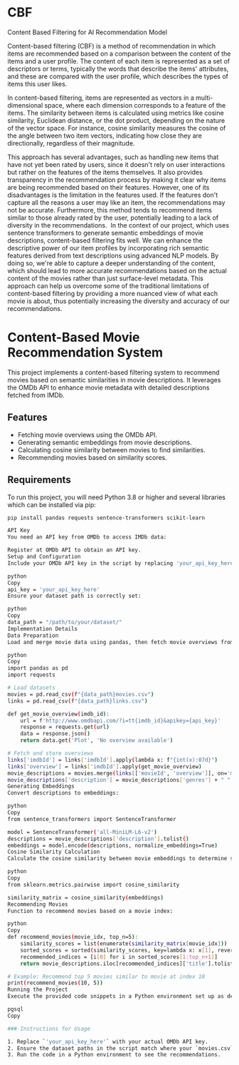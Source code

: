 # CBF
Content Based Filtering for AI Recommendation Model

Content-based filtering (CBF) is a method of recommendation in which items are recommended based on a comparison between the content of the items and a user profile. The content of each item is represented as a set of descriptors or terms, typically the words that describe the items' attributes, and these are compared with the user profile, which describes the types of items this user likes.

In content-based filtering, items are represented as vectors in a multi-dimensional space, where each dimension corresponds to a feature of the items. The similarity between items is calculated using metrics like cosine similarity, Euclidean distance, or the dot product, depending on the nature of the vector space. For instance, cosine similarity measures the cosine of the angle between two item vectors, indicating how close they are directionally, regardless of their magnitude​.

This approach has several advantages, such as handling new items that have not yet been rated by users, since it doesn't rely on user interactions but rather on the features of the items themselves. It also provides transparency in the recommendation process by making it clear why items are being recommended based on their features. However, one of its disadvantages is the limitation in the features used. If the features don't capture all the reasons a user may like an item, the recommendations may not be accurate. Furthermore, this method tends to recommend items similar to those already rated by the user, potentially leading to a lack of diversity in the recommendations​.
​
In the context of our project, which uses sentence transformers to generate semantic embeddings of movie descriptions, content-based filtering fits well. We can enhance the descriptive power of our item profiles by incorporating rich semantic features derived from text descriptions using advanced NLP models. By doing so, we're able to capture a deeper understanding of the content, which should lead to more accurate recommendations based on the actual content of the movies rather than just surface-level metadata. This approach can help us overcome some of the traditional limitations of content-based filtering by providing a more nuanced view of what each movie is about, thus potentially increasing the diversity and accuracy of our recommendations.

# Content-Based Movie Recommendation System

This project implements a content-based filtering system to recommend movies based on semantic similarities in movie descriptions. It leverages the OMDb API to enhance movie metadata with detailed descriptions fetched from IMDb.

## Features

- Fetching movie overviews using the OMDb API.
- Generating semantic embeddings from movie descriptions.
- Calculating cosine similarity between movies to find similarities.
- Recommending movies based on similarity scores.

## Requirements

To run this project, you will need Python 3.8 or higher and several libraries which can be installed via pip:

```bash
pip install pandas requests sentence-transformers scikit-learn

API Key
You need an API key from OMDb to access IMDb data:

Register at OMDb API to obtain an API key.
Setup and Configuration
Include your OMDb API key in the script by replacing 'your_api_key_here' with the actual key:

python
Copy
api_key = 'your_api_key_here'
Ensure your dataset path is correctly set:

python
Copy
data_path = "/path/to/your/dataset/"
Implementation Details
Data Preparation
Load and merge movie data using pandas, then fetch movie overviews from the OMDb API:

python
Copy
import pandas as pd
import requests

# Load datasets
movies = pd.read_csv(f"{data_path}movies.csv")
links = pd.read_csv(f"{data_path}links.csv")

def get_movie_overview(imdb_id):
    url = f'http://www.omdbapi.com/?i=tt{imdb_id}&apikey={api_key}'
    response = requests.get(url)
    data = response.json()
    return data.get('Plot', 'No overview available')

# Fetch and store overviews
links['imdbId'] = links['imdbId'].apply(lambda x: f"{int(x):07d}")
links['overview'] = links['imdbId'].apply(get_movie_overview)
movie_descriptions = movies.merge(links[['movieId', 'overview']], on='movieId')
movie_descriptions['description'] = movie_descriptions['genres'] + " " + movie_descriptions['overview']
Generating Embeddings
Convert descriptions to embeddings:

python
Copy
from sentence_transformers import SentenceTransformer

model = SentenceTransformer('all-MiniLM-L6-v2')
descriptions = movie_descriptions['description'].tolist()
embeddings = model.encode(descriptions, normalize_embeddings=True)
Cosine Similarity Calculation
Calculate the cosine similarity between movie embeddings to determine similarity:

python
Copy
from sklearn.metrics.pairwise import cosine_similarity

similarity_matrix = cosine_similarity(embeddings)
Recommending Movies
Function to recommend movies based on a movie index:

python
Copy
def recommend_movies(movie_idx, top_n=5):
    similarity_scores = list(enumerate(similarity_matrix[movie_idx]))
    sorted_scores = sorted(similarity_scores, key=lambda x: x[1], reverse=True)
    recommended_indices = [i[0] for i in sorted_scores[1:top_n+1]]
    return movie_descriptions.iloc[recommended_indices]['title'].tolist()

# Example: Recommend top 5 movies similar to movie at index 10
print(recommend_movies(10, 5))
Running the Project
Execute the provided code snippets in a Python environment set up as described. Adjust the movie index in recommend_movies to test different recommendations.

pgsql
Copy

### Instructions for Usage

1. Replace `'your_api_key_here'` with your actual OMDb API key.
2. Ensure the dataset paths in the script match where your `movies.csv` and `links.csv` files are stored.
3. Run the code in a Python environment to see the recommendations.








